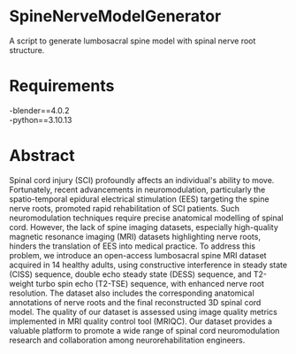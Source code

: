 # SpineNerveModelGenerator

A script to generate lumbosacral spine model with spinal nerve root structure.

# Requirements

-blender==4.0.2   
-python==3.10.13

# Abstract
Spinal cord injury (SCI) profoundly affects an individual's ability to move. Fortunately, recent advancements in neuromodulation, particularly the spatio-temporal epidural electrical stimulation (EES) targeting the spine nerve roots, promoted rapid rehabilitation of SCI patients. Such neuromodulation techniques require precise anatomical modelling of spinal cord. However, the lack of spine imaging datasets, especially high-quality magnetic resonance imaging (MRI) datasets highlighting nerve roots, hinders the translation of EES into medical practice. To address this problem, we introduce an open-access lumbosacral spine MRI dataset acquired in 14 healthy adults, using constructive interference in steady state (CISS) sequence, double echo steady state (DESS) sequence, and T2-weight turbo spin echo (T2-TSE) sequence, with enhanced nerve root resolution. The dataset also includes the corresponding anatomical annotations of nerve roots and the final reconstructed 3D spinal cord model. The quality of our dataset is assessed using image quality metrics implemented in MRI quality control tool (MRIQC). Our dataset provides a valuable platform to promote a wide range of spinal cord neuromodulation research and collaboration among neurorehabilitation engineers. 

